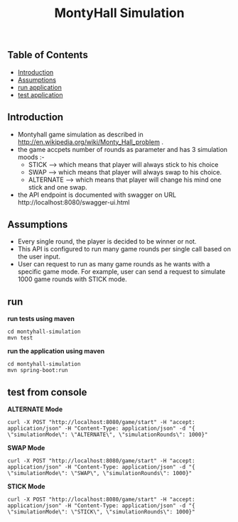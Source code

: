<h1 align="center"> MontyHall Simulation </h1> <br>

## Table of Contents

- [Introduction](#introduction)
- [Assumptions](#assumptions)
- [run application](#run)
- [test application](#test)



## Introduction

  - Montyhall game simulation as described in http://en.wikipedia.org/wiki/Monty_Hall_problem .
  - the game accpets number of rounds as parameter and has 3 simulation moods :-
    - STICK --> which means that player will always stick to his choice
    - SWAP --> which means that player will always swap to his choice.
    - ALTERNATE --> which means that player will change his mind one stick and one swap.
 - the API endpoint is documented with swagger on URL http://localhost:8080/swagger-ui.html 	
  
## Assumptions  
- Every single round, the player is decided to be winner or not.
- This API is configured to run many game rounds per single call based on the user input.
- User can request to run as many game rounds as he wants with a specific game mode. For example, user can send a request to simulate 1000 game rounds with STICK mode.

## run
**run tests using maven**
```console
cd montyhall-simulation
mvn test
```

**run the application using maven**
```console
cd montyhall-simulation
mvn spring-boot:run
```


## test from console
**ALTERNATE Mode**

```console
curl -X POST "http://localhost:8080/game/start" -H "accept: application/json" -H "Content-Type: application/json" -d "{ \"simulationMode\": \"ALTERNATE\", \"simulationRounds\": 1000}"
```
**SWAP Mode**

```console
curl -X POST "http://localhost:8080/game/start" -H "accept: application/json" -H "Content-Type: application/json" -d "{ \"simulationMode\": \"SWAP\", \"simulationRounds\": 1000}"
```
**STICK Mode**

```console
curl -X POST "http://localhost:8080/game/start" -H "accept: application/json" -H "Content-Type: application/json" -d "{ \"simulationMode\": \"STICK\", \"simulationRounds\": 1000}"
```
